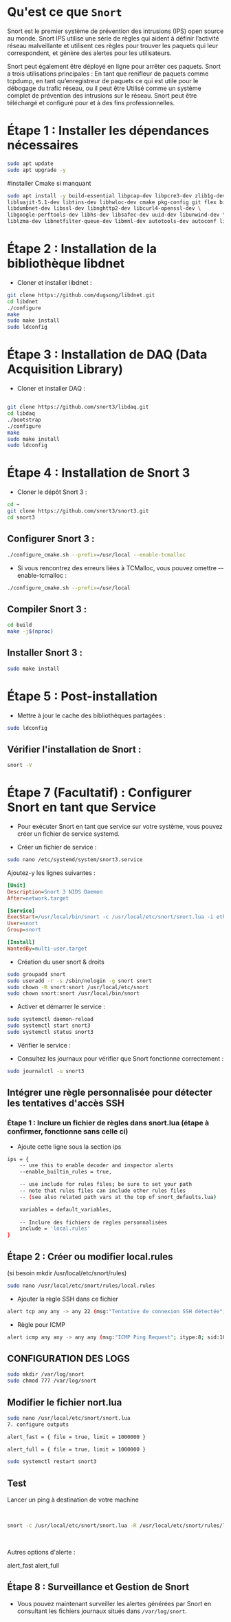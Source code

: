 # Qu'est ce que `Snort`

Snort est le premier système de prévention des intrusions (IPS) open source au monde. Snort IPS utilise une série de règles qui aident à définir l’activité réseau malveillante et utilisent ces règles pour trouver les paquets qui leur correspondent, et génère des alertes pour les utilisateurs.

Snort peut également être déployé en ligne pour arrêter ces paquets. Snort a trois utilisations principales : En tant que renifleur de paquets comme tcpdump, en tant qu’enregistreur de paquets ce qui est utile pour le débogage du trafic réseau, ou il peut être Utilisé comme un système complet de prévention des intrusions sur le réseau. Snort peut être téléchargé et configuré pour et à des fins professionnelles.



# Étape 1 : Installer les dépendances nécessaires 

```bash
sudo apt update
sudo apt upgrade -y
```

#installer Cmake si manquant

```bash
sudo apt install -y build-essential libpcap-dev libpcre3-dev zlib1g-dev \
libluajit-5.1-dev libtins-dev libhwloc-dev cmake pkg-config git flex bison \
libdumbnet-dev libssl-dev libnghttp2-dev libcurl4-openssl-dev \
libgoogle-perftools-dev libhs-dev libsafec-dev uuid-dev libunwind-dev \
liblzma-dev libnetfilter-queue-dev libmnl-dev autotools-dev autoconf libtool
```

# Étape 2 : Installation de la bibliothèque libdnet

* Cloner et installer libdnet :

```bash
git clone https://github.com/dugsong/libdnet.git
cd libdnet
./configure
make
sudo make install
sudo ldconfig
```

# Étape 3 : Installation de DAQ (Data Acquisition Library)
* Cloner et installer DAQ :
```bash

git clone https://github.com/snort3/libdaq.git
cd libdaq
./bootstrap
./configure
make
sudo make install
sudo ldconfig
```

# Étape 4 : Installation de Snort 3
* Cloner le dépôt Snort 3 :

```bash
cd ~
git clone https://github.com/snort3/snort3.git
cd snort3
```

## Configurer Snort 3 :

```bash
./configure_cmake.sh --prefix=/usr/local --enable-tcmalloc
```
* Si vous rencontrez des erreurs liées à TCMalloc, vous pouvez omettre --enable-tcmalloc : 

```bash
./configure_cmake.sh --prefix=/usr/local
```

## Compiler Snort 3 :

```bash
cd build
make -j$(nproc)
```
## Installer Snort 3 :

```bash
sudo make install
```

# Étape 5 : Post-installation
* Mettre à jour le cache des bibliothèques partagées :

```bash
sudo ldconfig
```

## Vérifier l'installation de Snort :

```bash
snort -V
```



# Étape 7 (Facultatif) : Configurer Snort en tant que Service
* Pour exécuter Snort en tant que service sur votre système, vous pouvez créer un fichier de service systemd.

* Créer un fichier de service :

```bash
sudo nano /etc/systemd/system/snort3.service
```
Ajoutez-y les lignes suivantes :

```ini
[Unit]
Description=Snort 3 NIDS Daemon
After=network.target

[Service]
ExecStart=/usr/local/bin/snort -c /usr/local/etc/snort/snort.lua -i eth0 -D
User=snort
Group=snort

[Install]
WantedBy=multi-user.target
```


* Création du user snort & droits
```bash
sudo groupadd snort
sudo useradd -r -s /sbin/nologin -g snort snort
sudo chown -R snort:snort /usr/local/etc/snort
sudo chown snort:snort /usr/local/bin/snort
```

* Activer et démarrer le service :

```bash
sudo systemctl daemon-reload
sudo systemctl start snort3
sudo systemctl status snort3
```

* Vérifier le service :

* Consultez les journaux pour vérifier que Snort fonctionne correctement :

```bash
sudo journalctl -u snort3
```




## Intégrer une règle personnalisée pour détecter les tentatives d'accès SSH

### Étape 1 : Inclure un fichier de règles dans snort.lua (étape à confirmer, fonctionne sans celle ci)
* Ajoute cette ligne sous la section ips

```bash
ips = {
    -- use this to enable decoder and inspector alerts
    --enable_builtin_rules = true,

    -- use include for rules files; be sure to set your path
    -- note that rules files can include other rules files
    -- (see also related path vars at the top of snort_defaults.lua)

    variables = default_variables,
    
    -- Inclure des fichiers de règles personnalisées
    include = 'local.rules'
}
```

## Étape 2 : Créer ou modifier local.rules
(si besoin mkdir /usr/local/etc/snort/rules)
```bash
sudo nano /usr/local/etc/snort/rules/local.rules
```

* Ajouter la règle SSH dans ce fichier
```bash
alert tcp any any -> any 22 (msg:"Tentative de connexion SSH détectée"; sid:1000001; rev:1; flags:S; flow:to_server,established; content:"SSH"; depth:4; classtype:attempted-admin; priority:1;)
```

* Règle pour ICMP
```bash
alert icmp any any -> any any (msg:"ICMP Ping Request"; itype:8; sid:1000001; classtype:attempted-recon; )
```


## CONFIGURATION DES LOGS

```bash
sudo mkdir /var/log/snort
sudo chmod 777 /var/log/snort
```

## Modifier le fichier nort.lua

```bash
sudo nano /usr/local/etc/snort/snort.lua
7. configure outputs

alert_fast = { file = true, limit = 1000000 }

alert_full = { file = true, limit = 1000000 }
```


```bash
sudo systemctl restart snort3
```

## Test

Lancer un ping à destination de votre machine

​
```bash
snort -c /usr/local/etc/snort/snort.lua -R /usr/local/etc/snort/rules/local.rules -i ens18 -A alert_fast -l /var/log/snort
```
​

Autres options d'alerte :

alert_fast
alert_full

## Étape 8 : Surveillance et Gestion de Snort
* Vous pouvez maintenant surveiller les alertes générées par Snort en consultant les fichiers journaux situés dans `/var/log/snort`.